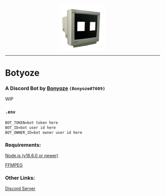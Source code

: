 <p align="center">
  <img width="150" height="150" src="https://raw.githubusercontent.com/Bonyoze/discordjs-botyoze/main/src/assets/bot_icon.png">
</p>

---
# Botyoze
### A Discord Bot by [Bonyoze](https://github.com/bonyoze) `(Bonyoze#7609)`

WIP

### `.env`
```
BOT_TOKEN=bot token here
BOT_ID=bot user id here
BOT_OWNER_ID=bot owner user id here
```

### Requirements:
[Node.js (v16.6.0 or newer)](https://nodejs.org)

[FFMPEG](https://ffmpeg.org/download.html)

### Other Links:
[Discord Server](https://discord.gg/hnf57sjJDP)
